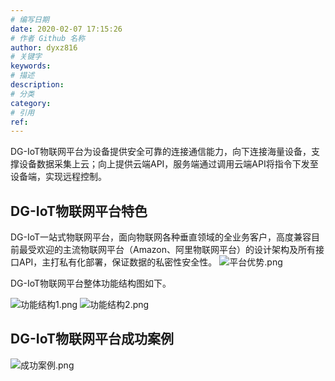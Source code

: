 ```yaml
---
# 编写日期
date: 2020-02-07 17:15:26
# 作者 Github 名称
author: dyxz816
# 关键字
keywords:
# 描述
description:
# 分类
category: 
# 引用
ref:
---
```


DG-IoT物联网平台为设备提供安全可靠的连接通信能力，向下连接海量设备，支撑设备数据采集上云；向上提供云端API，服务端通过调用云端API将指令下发至设备端，实现远程控制。


## DG-IoT物联网平台特色

DG-IoT一站式物联网平台，面向物联网各种垂直领域的全业务客户，高度兼容目前最受欢迎的主流物联网平台（Amazon、阿里物联网平台）的设计架构及所有接口API，主打私有化部署，保证数据的私密性安全性。
![平台优势.png](http://dgiot-1253666439.cos.ap-shanghai-fsi.myqcloud.com/shuwa_tech/zh/product/dgiot/product_presentation/%E5%B9%B3%E5%8F%B0%E4%BC%98%E5%8A%BF.png)

DG-IoT物联网平台整体功能结构图如下。

![功能结构1.png](http://dgiot-1253666439.cos.ap-shanghai-fsi.myqcloud.com/shuwa_tech/zh/product/dgiot/product_presentation/%E5%8A%9F%E8%83%BD%E7%BB%93%E6%9E%841.png)
![功能结构2.png](http://dgiot-1253666439.cos.ap-shanghai-fsi.myqcloud.com/shuwa_tech/zh/product/dgiot/product_presentation/%E5%8A%9F%E8%83%BD%E7%BB%93%E6%9E%842.png)

## DG-IoT物联网平台成功案例

![成功案例.png](http://dgiot-1253666439.cos.ap-shanghai-fsi.myqcloud.com/shuwa_tech/zh/product/dgiot/product_presentation/%E6%88%90%E5%8A%9F%E6%A1%88%E4%BE%8B.png)
